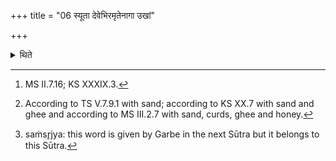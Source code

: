 +++
title = "06 स्यूता देवेभिरमृतेनागा उखां"

+++

<details><summary>थिते</summary>

6. With syūtā devebhiḥ...[^1] he fills the pan (in which the scrificer has carried the fire) with ghee, curds, honey or sand or with all these substances)[^2] after having mixed them.[^3]  

[^1]: MS II.7.16; KS XXXIX.3.  

[^2]: According to TS V.7.9.1 with sand; according to KS XX.7 with sand and ghee and according to MS III.2.7 with sand, curds, ghee and honey.  

[^3]: saṁsr̥jya: this word is given by Garbe in the next Sūtra but it belongs to this Sūtra.   

</details>
